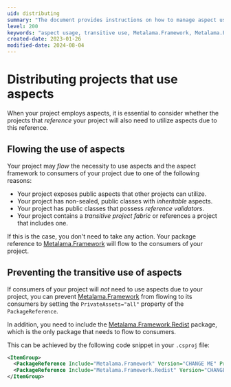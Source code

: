 ```yaml
---
uid: distributing
summary: "The document provides instructions on how to manage aspect usage in projects, either by allowing it to flow to other projects or preventing its transitive use with the help of Metalama.Framework and Metalama.Framework.Redist packages."
level: 200
keywords: "aspect usage, transitive use, Metalama.Framework, Metalama.Framework.Redist, project reference, flowing aspects, preventing aspects, .NET projects, package reference, inheritable aspects"
created-date: 2023-01-26
modified-date: 2024-08-04
---
```


# Distributing projects that use aspects

When your project employs aspects, it is essential to consider whether the projects that _reference_ your project will also need to utilize aspects due to this reference.

## Flowing the use of aspects

Your project may _flow_ the necessity to use aspects and the aspect framework to consumers of your project due to one of the following reasons:

* Your project exposes public aspects that other projects can utilize.
* Your project has non-sealed, public classes with _inheritable_ aspects.
* Your project has public classes that possess _reference validators_.
* Your project contains a _transitive project fabric_ or references a project that includes one.

If this is the case, you don't need to take any action. Your package reference to [Metalama.Framework](https://www.nuget.org/packages/Metalama.Framework) will flow to the consumers of your project.

## Preventing the transitive use of aspects

If consumers of your project will _not_ need to use aspects due to your project, you can prevent [Metalama.Framework](https://www.nuget.org/packages/Metalama.Framework) from flowing to its consumers by setting the `PrivateAssets="all"` property of the `PackageReference`.

In addition, you need to include the [Metalama.Framework.Redist](https://www.nuget.org/packages/Metalama.Framework.Redist) package, which is the only package that needs to flow to consumers.

This can be achieved by the following code snippet in your `.csproj` file:

```xml
<ItemGroup>
  <PackageReference Include="Metalama.Framework" Version="CHANGE ME" PrivateAssets="all"/>
  <PackageReference Include="Metalama.Framework.Redist" Version="CHANGE ME"/>
</ItemGroup>
```




